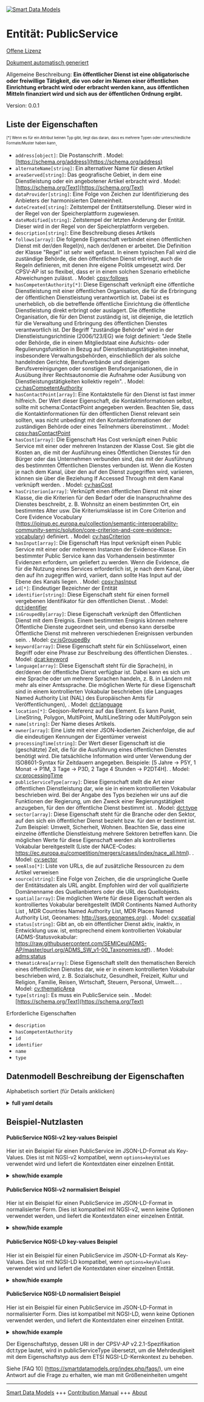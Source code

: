 <!-- 10-Header -->  
[![Smart Data Models](https://smartdatamodels.org/wp-content/uploads/2022/01/SmartDataModels_logo.png "Logo")](https://smartdatamodels.org)  
Entität: PublicService  
======================<!-- /10-Header -->  
<!-- 15-License -->  
[Offene Lizenz](https://github.com/smart-data-models//dataModel.CPSV-AP/blob/master/PublicService/LICENSE.md)  
[Dokument automatisch generiert](https://docs.google.com/presentation/d/e/2PACX-1vTs-Ng5dIAwkg91oTTUdt8ua7woBXhPnwavZ0FxgR8BsAI_Ek3C5q97Nd94HS8KhP-r_quD4H0fgyt3/pub?start=false&loop=false&delayms=3000#slide=id.gb715ace035_0_60)  
<!-- /15-License -->  
<!-- 20-Description -->  
Allgemeine Beschreibung: **Ein öffentlicher Dienst ist eine obligatorische oder freiwillige Tätigkeit, die von oder im Namen einer öffentlichen Einrichtung erbracht wird oder erbracht werden kann, aus öffentlichen Mitteln finanziert wird und sich aus der öffentlichen Ordnung ergibt.**  
Version: 0.0.1  
<!-- /20-Description -->  
<!-- 30-PropertiesList -->  

## Liste der Eigenschaften  

<sup><sub>[*] Wenn es für ein Attribut keinen Typ gibt, liegt das daran, dass es mehrere Typen oder unterschiedliche Formate/Muster haben kann</sub></sup>.  
- `address[object]`: Die Postanschrift  . Model: [https://schema.org/address](https://schema.org/address)- `alternateName[string]`: Ein alternativer Name für diesen Artikel  - `areaServed[string]`: Das geografische Gebiet, in dem eine Dienstleistung oder ein angebotener Artikel erbracht wird  . Model: [https://schema.org/Text](https://schema.org/Text)- `dataProvider[string]`: Eine Folge von Zeichen zur Identifizierung des Anbieters der harmonisierten Dateneinheit.  - `dateCreated[string]`: Zeitstempel der Entitätserstellung. Dieser wird in der Regel von der Speicherplattform zugewiesen.  - `dateModified[string]`: Zeitstempel der letzten Änderung der Entität. Dieser wird in der Regel von der Speicherplattform vergeben.  - `description[string]`: Eine Beschreibung dieses Artikels  - `follows[array]`: Die folgende Eigenschaft verbindet einen öffentlichen Dienst mit der/den Regel(n), nach der/denen er arbeitet. Die Definition der Klasse "Regel" ist sehr weit gefasst. In einem typischen Fall wird die zuständige Behörde, die den öffentlichen Dienst erbringt, auch die Regeln definieren, mit denen ihre eigene Politik umgesetzt wird. Der CPSV-AP ist so flexibel, dass er in einem solchen Szenario erhebliche Abweichungen zulässt.  . Model: [cpsv:follows](cpsv:follows)- `hasCompetentAuthority[*]`: Diese Eigenschaft verknüpft eine öffentliche Dienstleistung mit einer öffentlichen Organisation, die für die Erbringung der öffentlichen Dienstleistung verantwortlich ist. Dabei ist es unerheblich, ob die betreffende öffentliche Einrichtung die öffentliche Dienstleistung direkt erbringt oder auslagert. Die öffentliche Organisation, die für den Dienst zuständig ist, ist diejenige, die letztlich für die Verwaltung und Erbringung des öffentlichen Dienstes verantwortlich ist. Der Begriff "zuständige Behörde" wird in der Dienstleistungsrichtlinie (2006/123/EG) wie folgt definiert: "Jede Stelle oder Behörde, die in einem Mitgliedstaat eine Aufsichts- oder Regulierungsfunktion in Bezug auf Dienstleistungstätigkeiten innehat, insbesondere Verwaltungsbehörden, einschließlich der als solche handelnden Gerichte, Berufsverbände und diejenigen Berufsvereinigungen oder sonstigen Berufsorganisationen, die in Ausübung ihrer Rechtsautonomie die Aufnahme oder Ausübung von Dienstleistungstätigkeiten kollektiv regeln".  . Model: [cv:hasCompetentAuthority](cv:hasCompetentAuthority)- `hasContactPoint[array]`: Eine Kontaktstelle für den Dienst ist fast immer hilfreich. Der Wert dieser Eigenschaft, die Kontaktinformationen selbst, sollte mit schema:ContactPoint angegeben werden. Beachten Sie, dass die Kontaktinformationen für den öffentlichen Dienst relevant sein sollten, was nicht unbedingt mit den Kontaktinformationen der zuständigen Behörde oder eines Teilnehmers übereinstimmt.  . Model: [cpsv:hasContactPoint](cpsv:hasContactPoint)- `hasCost[array]`: Die Eigenschaft Has Cost verknüpft einen Public Service mit einer oder mehreren Instanzen der Klasse Cost. Sie gibt die Kosten an, die mit der Ausführung eines Öffentlichen Dienstes für den Bürger oder das Unternehmen verbunden sind, das mit der Ausführung des bestimmten Öffentlichen Dienstes verbunden ist. Wenn die Kosten je nach dem Kanal, über den auf den Dienst zugegriffen wird, variieren, können sie über die Beziehung If Accessed Through mit dem Kanal verknüpft werden.  . Model: [cv:hasCost](cv:hasCost)- `hasCriterion[array]`: Verknüpft einen öffentlichen Dienst mit einer Klasse, die die Kriterien für den Bedarf oder die Inanspruchnahme des Dienstes beschreibt, z. B. Wohnsitz an einem bestimmten Ort, ein bestimmtes Alter usw. Die Kriteriumsklasse ist im Core Criterion and Core Evidence Vocabulary (https://joinup.ec.europa.eu/collection/semantic-interoperability-community-semic/solution/core-criterion-and-core-evidence-vocabulary) definiert.  . Model: [cv:hasCriterion](cv:hasCriterion)- `hasInput[array]`: Die Eigenschaft Has Input verknüpft einen Public Service mit einer oder mehreren Instanzen der Evidence-Klasse. Ein bestimmter Public Service kann das Vorhandensein bestimmter Evidenzen erfordern, um geliefert zu werden. Wenn die Evidence, die für die Nutzung eines Services erforderlich ist, je nach dem Kanal, über den auf ihn zugegriffen wird, variiert, dann sollte Has Input auf der Ebene des Kanals liegen.  . Model: [cpsv:hasInput](cpsv:hasInput)- `id[*]`: Eindeutiger Bezeichner der Entität  - `identifier[string]`: Diese Eigenschaft steht für einen formell vergebenen Identifikator für den öffentlichen Dienst.  . Model: [dct:identifier](dct:identifier)- `isGroupedBy[array]`: Diese Eigenschaft verknüpft den Öffentlichen Dienst mit dem Ereignis. Einem bestimmten Ereignis können mehrere Öffentliche Dienste zugeordnet sein, und ebenso kann derselbe Öffentliche Dienst mit mehreren verschiedenen Ereignissen verbunden sein.  . Model: [cv:isGroupedBy](cv:isGroupedBy)- `keyword[array]`: Diese Eigenschaft steht für ein Schlüsselwort, einen Begriff oder eine Phrase zur Beschreibung des öffentlichen Dienstes.  . Model: [dcat:keyword](dcat:keyword)- `language[array]`: Diese Eigenschaft steht für die Sprache(n), in der/denen der öffentliche Dienst verfügbar ist. Dabei kann es sich um eine Sprache oder um mehrere Sprachen handeln, z. B. in Ländern mit mehr als einer Amtssprache. Die möglichen Werte für diese Eigenschaft sind in einem kontrollierten Vokabular beschrieben (die Languages Named Authority List (NAL) des Europäischen Amts für Veröffentlichungen),  . Model: [dct:language](dct:language)- `location[*]`: Geojson-Referenz auf das Element. Es kann Punkt, LineString, Polygon, MultiPoint, MultiLineString oder MultiPolygon sein  - `name[string]`: Der Name dieses Artikels.  - `owner[array]`: Eine Liste mit einer JSON-kodierten Zeichenfolge, die auf die eindeutigen Kennungen der Eigentümer verweist  - `processingTime[string]`: Der Wert dieser Eigenschaft ist die (geschätzte) Zeit, die für die Ausführung eines öffentlichen Dienstes benötigt wird. Die tatsächliche Information wird unter Verwendung der ISO8601-Syntax für Zeitdauern angegeben. Beispiele: [5 Jahre -> P5Y, 1 Monat -> P1M, 3 Tage -> P3D, 2 Tage 4 Stunden -> P2DT4H].  . Model: [cv:processingTime](cv:processingTime)- `publicServiceType[array]`: Diese Eigenschaft stellt die Art einer öffentlichen Dienstleistung dar, wie sie in einem kontrollierten Vokabular beschrieben wird. Bei der Angabe des Typs beziehen wir uns auf die Funktionen der Regierung, um den Zweck einer Regierungstätigkeit anzugeben, für den der öffentliche Dienst bestimmt ist.  . Model: [dct:type](dct:type)- `sector[array]`: Diese Eigenschaft steht für die Branche oder den Sektor, auf den sich ein öffentlicher Dienst bezieht bzw. für den er bestimmt ist. Zum Beispiel: Umwelt, Sicherheit, Wohnen. Beachten Sie, dass eine einzelne öffentliche Dienstleistung mehrere Sektoren betreffen kann. Die möglichen Werte für diese Eigenschaft werden als kontrolliertes Vokabular bereitgestellt (Liste der NACE-Codes: https://ec.europa.eu/competition/mergers/cases/index/nace_all.html).  . Model: [cv:sector](cv:sector)- `seeAlso[*]`: Liste von URLs, die auf zusätzliche Ressourcen zu dem Artikel verweisen  - `source[string]`: Eine Folge von Zeichen, die die ursprüngliche Quelle der Entitätsdaten als URL angibt. Empfohlen wird der voll qualifizierte Domänenname des Quellanbieters oder die URL des Quellobjekts.  - `spatial[array]`: Die möglichen Werte für diese Eigenschaft werden als kontrolliertes Vokabular bereitgestellt (MDR Continents Named Authority List , MDR Countries Named Authority List, MDR Places Named Authority List, Geonames: http://sws.geonames.org).  . Model: [cv:spatial](cv:spatial)- `status[string]`: Gibt an, ob ein öffentlicher Dienst aktiv, inaktiv, in Entwicklung usw. ist, entsprechend einem kontrollierten Vokabular (ADMS-Statusvokabular: https://raw.githubusercontent.com/SEMICeu/ADMS-AP/master/purl.org/ADMS_SW_v1-00_Taxonomies.rdf).  . Model: [adms:status](adms:status)- `thematicArea[array]`: Diese Eigenschaft stellt den thematischen Bereich eines öffentlichen Dienstes dar, wie er in einem kontrollierten Vokabular beschrieben wird, z. B. Sozialschutz, Gesundheit, Freizeit, Kultur und Religion, Familie, Reisen, Wirtschaft, Steuern, Personal, Umwelt...  . Model: [cv:thematicArea](cv:thematicArea)- `type[string]`: Es muss ein PublicService sein.  . Model: [https://schema.org/Text](https://schema.org/Text)<!-- /30-PropertiesList -->  
<!-- 35-RequiredProperties -->  
Erforderliche Eigenschaften  
- `description`  - `hasCompetentAuthority`  - `id`  - `identifier`  - `name`  - `type`  <!-- /35-RequiredProperties -->  
<!-- 40-RequiredProperties -->  
<!-- /40-RequiredProperties -->  
<!-- 50-DataModelHeader -->  
## Datenmodell Beschreibung der Eigenschaften  
Alphabetisch sortiert (für Details anklicken)  
<!-- /50-DataModelHeader -->  
<!-- 60-ModelYaml -->  
<details><summary><strong>full yaml details</strong></summary>    
```yaml  
PublicService:    
  description: 'A Public Service is a mandatory or discretionary set of activities performed, or able to be performed, by or on behalf of a public organisation, publicly funded and arise from public policy.'    
  properties:    
    address:    
      description: 'The mailing address'    
      properties:    
        addressCountry:    
          description: 'Property. The country. For example, Spain. Model:''https://schema.org/addressCountry'''    
          type: string    
        addressLocality:    
          description: 'Property. The locality in which the street address is, and which is in the region. Model:''https://schema.org/addressLocality'''    
          type: string    
        addressRegion:    
          description: 'Property. The region in which the locality is, and which is in the country. Model:''https://schema.org/addressRegion'''    
          type: string    
        postOfficeBoxNumber:    
          description: 'Property. The post office box number for PO box addresses. For example, 03578. Model:''https://schema.org/postOfficeBoxNumber'''    
          type: string    
        postalCode:    
          description: 'Property. The postal code. For example, 24004. Model:''https://schema.org/https://schema.org/postalCode'''    
          type: string    
        streetAddress:    
          description: 'Property. The street address. Model:''https://schema.org/streetAddress'''    
          type: string    
      type: object    
      x-ngsi:    
        model: https://schema.org/address    
        type: Property    
    alternateName:    
      description: 'An alternative name for this item'    
      type: string    
      x-ngsi:    
        type: Property    
    areaServed:    
      description: 'The geographic area where a service or offered item is provided'    
      type: string    
      x-ngsi:    
        model: https://schema.org/Text    
        type: Property    
    dataProvider:    
      description: 'A sequence of characters identifying the provider of the harmonised data entity.'    
      type: string    
      x-ngsi:    
        type: Property    
    dateCreated:    
      description: 'Entity creation timestamp. This will usually be allocated by the storage platform.'    
      format: date-time    
      type: string    
      x-ngsi:    
        type: Property    
    dateModified:    
      description: 'Timestamp of the last modification of the entity. This will usually be allocated by the storage platform.'    
      format: date-time    
      type: string    
      x-ngsi:    
        type: Property    
    description:    
      description: 'A description of this item'    
      type: string    
      x-ngsi:    
        type: Property    
    follows:    
      description: 'The follows property links a Public Service to the Rule(s) under which it operates. The definition of the Rule class is very broad. In a typical case, the competent authority that provides the public service will also define the rules that will implement its own policies. The CPSV-AP is flexible to allow for significant variation in such a scenario.'    
      items:    
        anyOf:    
          - description: 'Property. Array of identifiers format of any NGSI entity.'    
            maxLength: 256    
            minLength: 1    
            pattern: ^[\w\-\.\{\}\$\+\*\[\]`|~^@!,:\\]+$    
            type: string    
          - description: 'Property. Array of identifiers format of any NGSI entity.'    
            format: uri    
            type: string    
      type: array    
      x-ngsi:    
        model: cpsv:follows    
        type: Relationship    
    hasCompetentAuthority:    
      anyOf:    
        - description: 'Property. Array of identifiers format of any NGSI entity.'    
          maxLength: 256    
          minLength: 1    
          pattern: ^[\w\-\.\{\}\$\+\*\[\]`|~^@!,:\\]+$    
          type: string    
        - description: 'Property. Array of identifiers format of any NGSI entity.'    
          format: uri    
          type: string    
      description: 'This property links a Public Service to a Public Organization, which is the responsible Agent for the delivery of the Public Service. Whether the particular Public Organization provides the public service directly or outsources it is not relevant. The Public Organization that is the Competent Authority of the service is the one that is ultimately responsible for managing and providing the public service. The term Competent Authority is defined in the Services Directive (2006/123/EC) in the following way: `Any body or authority which has a supervisory or regulatory role in a Member State in relation to service activities, including, in particular, administrative authorities, including courts acting as such, professional bodies, and those professional associations or other professional organisations which, in the exercise of their legal autonomy, regulate in a collective manner access to service activities or the exercise thereof''.'    
      x-ngsi:    
        model: cv:hasCompetentAuthority    
        type: Relationship    
    hasContactPoint:    
      description: 'A contact point for the service is almost always helpful. The value of this property, the contact information itself, should be provided using schema:ContactPoint. Note that the contact information should be relevant to the Public Service which may not be the same as contact information for the Competent Authority or any Participant.'    
      items:    
        anyOf:    
          - description: 'Property. Array of identifiers format of any NGSI entity.'    
            maxLength: 256    
            minLength: 1    
            pattern: ^[\w\-\.\{\}\$\+\*\[\]`|~^@!,:\\]+$    
            type: string    
          - description: 'Property. Array of identifiers format of any NGSI entity.'    
            format: uri    
            type: string    
      type: array    
      x-ngsi:    
        model: cpsv:hasContactPoint    
        type: Relationship    
    hasCost:    
      description: 'The Has Cost property links a Public Service to one or more instances of the Cost class. It indicates the costs related to the execution of a Public Service for the citizen or business related to the execution of the particular Public Service. Where the cost varies depending on the channel through which the service is accessed, it can be linked to the channel using the If Accessed Through relationship.'    
      items:    
        anyOf:    
          - description: 'Property. Array of identifiers format of any NGSI entity.'    
            maxLength: 256    
            minLength: 1    
            pattern: ^[\w\-\.\{\}\$\+\*\[\]`|~^@!,:\\]+$    
            type: string    
          - description: 'Property. Array of identifiers format of any NGSI entity.'    
            format: uri    
            type: string    
      type: array    
      x-ngsi:    
        model: cv:hasCost    
        type: Relationship    
    hasCriterion:    
      description: 'Links a Public Service to a class that describes the criteria for needing or using the service, such as residency in a given location, being over a certain age etc. The Criterion class is defined in the Core Criterion and Core Evidence Vocabulary (https://joinup.ec.europa.eu/collection/semantic-interoperability-community-semic/solution/core-criterion-and-core-evidence-vocabulary).'    
      items:    
        anyOf:    
          - description: 'Property. Array of identifiers format of any NGSI entity.'    
            maxLength: 256    
            minLength: 1    
            pattern: ^[\w\-\.\{\}\$\+\*\[\]`|~^@!,:\\]+$    
            type: string    
          - description: 'Property. Array of identifiers format of any NGSI entity.'    
            format: uri    
            type: string    
      type: array    
      x-ngsi:    
        model: cv:hasCriterion    
        type: Relationship    
    hasInput:    
      description: 'The Has Input property links a Public Service to one or more instances of the Evidence class. A specific Public Service may require the presence of certain pieces of Evidence in order to be delivered. If the evidence required to make use of a service varies according to the channel through which it is accessed, then Has Input should be at the level of the Channel.'    
      items:    
        anyOf:    
          - description: 'Property. Array of identifiers format of any NGSI entity.'    
            maxLength: 256    
            minLength: 1    
            pattern: ^[\w\-\.\{\}\$\+\*\[\]`|~^@!,:\\]+$    
            type: string    
          - description: 'Property. Array of identifiers format of any NGSI entity.'    
            format: uri    
            type: string    
      type: array    
      x-ngsi:    
        model: cpsv:hasInput    
        type: Relationship    
    id:    
      anyOf: &publicservice_-_properties_-_owner_-_items_-_anyof    
        - description: 'Property. Identifier format of any NGSI entity'    
          maxLength: 256    
          minLength: 1    
          pattern: ^[\w\-\.\{\}\$\+\*\[\]`|~^@!,:\\]+$    
          type: string    
        - description: 'Property. Identifier format of any NGSI entity'    
          format: uri    
          type: string    
      description: 'Unique identifier of the entity'    
      x-ngsi:    
        type: Property    
    identifier:    
      description: 'This property represents a formally-issued Identifier for the Public Service.'    
      type: string    
      x-ngsi:    
        model: dct:identifier    
        type: Property    
    isGroupedBy:    
      description: 'This property links the Public Service to the Event. Several Public Services may be associated with a particular Event and, likewise, the same Public Service may be associated with several different Events.'    
      items:    
        anyOf:    
          - description: 'Property. Array of identifiers format of any NGSI entity.'    
            maxLength: 256    
            minLength: 1    
            pattern: ^[\w\-\.\{\}\$\+\*\[\]`|~^@!,:\\]+$    
            type: string    
          - description: 'Property. Array of identifiers format of any NGSI entity.'    
            format: uri    
            type: string    
      type: array    
      x-ngsi:    
        model: cv:isGroupedBy    
        type: Relationship    
    keyword:    
      description: 'This property represents a keyword, term or phrase to describe the Public Service.'    
      items:    
        type: string    
      type: array    
      x-ngsi:    
        model: dcat:keyword    
        type: Property    
    language:    
      description: 'This property represents the language(s) in which the Public Service is available. This could be one language or multiple languages, for instance in countries with more than one official language. The possible values for this property are described in a controlled vocabulary (European Publications Office''s Languages Named Authority List (NAL)),'    
      items:    
        type: string    
      type: array    
      x-ngsi:    
        model: dct:language    
        type: Property    
    location:    
      description: 'Geojson reference to the item. It can be Point, LineString, Polygon, MultiPoint, MultiLineString or MultiPolygon'    
      oneOf:    
        - description: 'Geoproperty. Geojson reference to the item. Point'    
          properties:    
            bbox:    
              items:    
                type: number    
              minItems: 4    
              type: array    
            coordinates:    
              items:    
                type: number    
              minItems: 2    
              type: array    
            type:    
              enum:    
                - Point    
              type: string    
          required:    
            - type    
            - coordinates    
          title: 'GeoJSON Point'    
          type: object    
        - description: 'Geoproperty. Geojson reference to the item. LineString'    
          properties:    
            bbox:    
              items:    
                type: number    
              minItems: 4    
              type: array    
            coordinates:    
              items:    
                items:    
                  type: number    
                minItems: 2    
                type: array    
              minItems: 2    
              type: array    
            type:    
              enum:    
                - LineString    
              type: string    
          required:    
            - type    
            - coordinates    
          title: 'GeoJSON LineString'    
          type: object    
        - description: 'Geoproperty. Geojson reference to the item. Polygon'    
          properties:    
            bbox:    
              items:    
                type: number    
              minItems: 4    
              type: array    
            coordinates:    
              items:    
                items:    
                  items:    
                    type: number    
                  minItems: 2    
                  type: array    
                minItems: 4    
                type: array    
              type: array    
            type:    
              enum:    
                - Polygon    
              type: string    
          required:    
            - type    
            - coordinates    
          title: 'GeoJSON Polygon'    
          type: object    
        - description: 'Geoproperty. Geojson reference to the item. MultiPoint'    
          properties:    
            bbox:    
              items:    
                type: number    
              minItems: 4    
              type: array    
            coordinates:    
              items:    
                items:    
                  type: number    
                minItems: 2    
                type: array    
              type: array    
            type:    
              enum:    
                - MultiPoint    
              type: string    
          required:    
            - type    
            - coordinates    
          title: 'GeoJSON MultiPoint'    
          type: object    
        - description: 'Geoproperty. Geojson reference to the item. MultiLineString'    
          properties:    
            bbox:    
              items:    
                type: number    
              minItems: 4    
              type: array    
            coordinates:    
              items:    
                items:    
                  items:    
                    type: number    
                  minItems: 2    
                  type: array    
                minItems: 2    
                type: array    
              type: array    
            type:    
              enum:    
                - MultiLineString    
              type: string    
          required:    
            - type    
            - coordinates    
          title: 'GeoJSON MultiLineString'    
          type: object    
        - description: 'Geoproperty. Geojson reference to the item. MultiLineString'    
          properties:    
            bbox:    
              items:    
                type: number    
              minItems: 4    
              type: array    
            coordinates:    
              items:    
                items:    
                  items:    
                    items:    
                      type: number    
                    minItems: 2    
                    type: array    
                  minItems: 4    
                  type: array    
                type: array    
              type: array    
            type:    
              enum:    
                - MultiPolygon    
              type: string    
          required:    
            - type    
            - coordinates    
          title: 'GeoJSON MultiPolygon'    
          type: object    
      x-ngsi:    
        type: Geoproperty    
    name:    
      description: 'The name of this item.'    
      type: string    
      x-ngsi:    
        type: Property    
    owner:    
      description: 'A List containing a JSON encoded sequence of characters referencing the unique Ids of the owner(s)'    
      items:    
        anyOf: *publicservice_-_properties_-_owner_-_items_-_anyof    
        description: 'Property. Unique identifier of the entity'    
      type: array    
      x-ngsi:    
        type: Property    
    processingTime:    
      description: 'The value of this property is the (estimated) time needed for executing a Public Service. The actual information is provided using the ISO8601 syntax for durations. Examples: [5 years -> P5Y, 1 month -> P1M, 3 days -> P3D, 2 days 4 hours -> P2DT4H].'    
      format: date-time    
      type: string    
      x-ngsi:    
        model: cv:processingTime    
        type: Property    
    publicServiceType:    
      description: 'This property represents the Type of a Public Service as described in a controlled vocabulary. For the indicating the Type, we are referring to the functions of government to indicate the purpose of a government activity, which the public service is intended for.'    
      items:    
        enum:    
          - 'Administrative formality'    
          - 'Public Service'    
          - 'Business Lifecycle'    
          - 'Business Event'    
          - 'Key Business Event'    
          - 'Public Service Portfolio'    
          - 'Catalogue of Public Services'    
          - 'Competent Authority'    
        type: string    
      type: array    
      x-ngsi:    
        model: dct:type    
        type: Property    
    sector:    
      description: 'This property represents the industry or sector a Public Service relates to, or is intended for. For example: environment, safety, housing. Note that a single Public Service may relate to multiple sectors. The possible values for this property are provided as a controlled vocabulary (List of NACE codes:https://ec.europa.eu/competition/mergers/cases/index/nace_all.html).'    
      items:    
        type: string    
      type: array    
      x-ngsi:    
        model: cv:sector    
        type: Property    
    seeAlso:    
      description: 'list of uri pointing to additional resources about the item'    
      oneOf:    
        - items:    
            format: uri    
            type: string    
          minItems: 1    
          type: array    
        - format: uri    
          type: string    
      x-ngsi:    
        type: Property    
    source:    
      description: 'A sequence of characters giving the original source of the entity data as a URL. Recommended to be the fully qualified domain name of the source provider, or the URL to the source object.'    
      type: string    
      x-ngsi:    
        type: Property    
    spatial:    
      description: 'The possible values for this property are provided as a controlled vocabulary (MDR Continents Named Authority List , MDR Countries Named Authority List, MDR Places Named Authority List, Geonames: http://sws.geonames.org).'    
      items:    
        type: string    
      type: array    
      x-ngsi:    
        model: cv:spatial    
        type: Property    
    status:    
      description: 'Indicates whether a Public Service is active, inactive, under development etc. according to a controlled vocabulary (ADMS Status vocabulary: https://raw.githubusercontent.com/SEMICeu/ADMS-AP/master/purl.org/ADMS_SW_v1-00_Taxonomies.rdf).'    
      enum:    
        - Completed    
        - Deprecated    
        - UnderDevelopment    
        - Withdrawn    
      type: string    
      x-ngsi:    
        model: adms:status    
        type: Property    
    thematicArea:    
      description: 'This property represents the Thematic Area of a Public Service as described in a controlled vocabulary, for instance social protection, health, recreation, culture and religion, family, traveling economic affairs, tax, staff, environment...'    
      items:    
        type: string    
      type: array    
      x-ngsi:    
        model: cv:thematicArea    
        type: Property    
    type:    
      description: 'It has to be PublicService.'    
      enum:    
        - PublicService    
      type: string    
      x-ngsi:    
        model: https://schema.org/Text    
        type: Property    
  required:    
    - id    
    - type    
    - identifier    
    - name    
    - description    
    - hasCompetentAuthority    
  type: object    
  x-derived-from: ""    
  x-disclaimer: 'Redistribution and use in source and binary forms, with or without modification, are permitted  provided that the license conditions are met. Copyleft (c) 2021 Contributors to Smart Data Models Program'    
  x-license-url: https://github.com/smart-data-models/dataModel.CPSV-AP/blob/master/PublicService/LICENSE.md    
  x-model-schema: https://smart-data-models.github.io/dataModel.CPSV-AP/PublicService/schema.json    
  x-model-tags: CEFAT4CITIES    
  x-version: 0.0.1    
```  
</details>    
<!-- /60-ModelYaml -->  
<!-- 70-MiddleNotes -->  
<!-- /70-MiddleNotes -->  
<!-- 80-Examples -->  
## Beispiel-Nutzlasten  
#### PublicService NGSI-v2 key-values Beispiel  
Hier ist ein Beispiel für einen PublicService im JSON-LD-Format als Key-Values. Dies ist mit NGSI-v2 kompatibel, wenn `options=keyValues` verwendet wird und liefert die Kontextdaten einer einzelnen Entität.  
<details><summary><strong>show/hide example</strong></summary>    
```json  
{  
  "id": "urn:ngsi-ld:CPSV-AP:PublicService:4157c56b-754b-4f92-b4b1-0256b9a472d2",  
  "type": "PublicService",  
  "identifier": "https://www.yrityssuomi.fi/en/palvelu/-/palvelu/electronicapplicationforatrademark?region=helsinki",  
  "name": "Electronic application for a trademark",  
  "description": "A trademark is a symbol that distinguishes goods and services from the similar goods and services of others. A trademark is a symbol that distinguishes goods and services from the similar goods and services of others. A trademark is a symbol which distinguishes the goods and services of a company from the similar goods and services of other companies. A trademark acts as a means of distinction in the market. A trademark is also an exclusive right. It gives the holder the exclusive right to use the mark in the marketing, packaging or business documents of the goods or services or in any other way, including orally. There are different types of trademarks. A trademark can, for example be, a word, figure, slogan or even a sound. Property Value When you register your trademark, you will obtain protection for it for ten years. The protection provided by registration begins on the date of application and can be renewed every ten years.",  
  "keyword": [  
  ],  
  "sector": [  
    "A1.1.5",  
    "A1.1.6",  
    "A1.1.9"  
  ],  
  "thematicArea": [  
    "social",  
    "protection",  
    "health",  
    "recreation",  
    "culture and religion",  
    "family",  
    "traveling",  
    "economic",  
    "affairs",  
    "tax",  
    "staff",  
    "environment"  
  ],  
  "publicServiceType": [  
    "Public Service"  
  ],  
  "language": [  
    "http://publications.europa.eu/resource/authority/language/ENG"  
  ],  
  "status": "UnderDevelopment",  
  "spatial": [  
    "http://publications.europa.eu/resource/authority/atu/FIN"  
  ],  
  "processingTime": "P2Y9M5DT6H5M20S",  
  "isGroupedBy": [  
    "http://europa.eu/youreurope/businessOntology#start-grow"  
  ],  
  "hasCriterion": [  
    "urn:ngsi-ld:CPSV-AP:CriterionRequirement:4157c56b-754b-4f92-b4b1-0256b9a472d2",  
    "urn:ngsi-ld:CPSV-AP:CriterionRequirement:4157c56b-754b-5d34-b4b1-0256b9a472d2"  
  ],  
  "hasCompetentAuthority": "urn:ngsi-ld:CPSV-AP:PublicOrganization:8566c45a-8b9e-46d5-8371-81c8ad002362",  
  "hasInput": [  
    "urn:ngsi-ld:CPSV-AP:Evidence:8566c45a-8b9e-46d5-8371-81c8ad0cced5",  
    "urn:ngsi-ld:CPSV-AP:Evidence:8566c45a-5a3e-2d9a-8371-81c8ad0cced5"  
  ],  
  "follows": [  
    "urn:ngsi-ld:CPSV-AP:Rule:8566c45a-8b9e-46d5-8371-81c8ad0cced5",  
    "urn:ngsi-ld:CPSV-AP:Rule:8566c45a-5a3e-2d9a-8371-81c8ad0cced5"  
  ],  
  "hasContactPoint": [  
    "urn:ngsi-ld:CPSV-AP:ContactPoint:8566c45a-8b9e-46d5-8371-81c8ad0cced5",  
    "urn:ngsi-ld:CPSV-AP:ContactPoint:8566c45a-5a3e-2d9a-8371-81c8ad0cced5"  
  ],  
  "hasCost": [  
    "urn:ngsi-ld:CPSV-AP:Cost:8566c45a-8b9e-46d5-8371-81c8ad0cced5",  
    "urn:ngsi-ld:CPSV-AP:Cost:8566c45a-5a3e-2d9a-8371-81c8ad0cced5"  
  ]  
}  
```  
</details>  
#### PublicService NGSI-v2 normalisiert Beispiel  
Hier ist ein Beispiel für einen PublicService im JSON-LD-Format in normalisierter Form. Dies ist kompatibel mit NGSI-v2, wenn keine Optionen verwendet werden, und liefert die Kontextdaten einer einzelnen Entität.  
<details><summary><strong>show/hide example</strong></summary>    
```json  
{  
  "id": "urn:ngsi-ld:CPSV-AP:PublicService:4157c56b-754b-4f92-b4b1-0256b9a472d2",  
  "type": "PublicService",  
  "identifier": {  
    "type": "Text",  
    "value": "https://www.yrityssuomi.fi/en/palvelu/-/palvelu/electronicapplicationforatrademark?region=helsinki"  
  },  
  "name": {  
    "type": "Text",  
    "value": "Electronic application for a trademark"  
  },  
  "description": {  
    "type": "Text",  
    "value": "A trademark is a symbol that distinguishes goods and services from the similar goods and services of others. A trademark is a symbol that distinguishes goods and services from the similar goods and services of others. A trademark is a symbol which distinguishes the goods and services of a company from the similar goods and services of other companies. A trademark acts as a means of distinction in the market. A trademark is also an exclusive right. It gives the holder the exclusive right to use the mark in the marketing, packaging or business documents of the goods or services or in any other way, including orally. There are different types of trademarks. A trademark can, for example be, a word, figure, slogan or even a sound. Property Value When you register your trademark, you will obtain protection for it for ten years. The protection provided by registration begins on the date of application and can be renewed every ten years."  
  },  
  "keyword": {  
    "type": "array",  
    "value": []  
  },  
  "sector": {  
    "type": "array",  
    "value": [  
      "A1.1.5",  
      "A1.1.6",  
      "A1.1.9"  
    ]  
  },  
  "thematicArea": {  
    "type": "array",  
    "value": [  
      "social",  
      "protection",  
      "health",  
      "recreation",  
      "culture and religion",  
      "family",  
      "traveling",  
      "economic",  
      "affairs",  
      "tax",  
      "staff",  
      "environment"  
    ]  
  },  
  "publicServiceType": {  
    "type": "array",  
    "value": [  
      "Public Service"  
    ]  
  },  
  "language": {  
    "type": "array",  
    "value": [  
      "http://publications.europa.eu/resource/authority/language/ENG"  
    ]  
  },  
  "status": {  
    "type": "Text",  
    "value": "UnderDevelopment"  
  },  
  "spatial": {  
    "type": "array",  
    "value": [  
      "http://publications.europa.eu/resource/authority/atu/FIN"  
    ]  
  },  
  "processingTime": {  
    "type": "Date-Time",  
    "value": "P2Y9M5DT6H5M20S"  
  },  
  "isGroupedBy": {  
    "type": "array",  
    "value": [  
      "http://europa.eu/youreurope/businessOntology#start-grow"  
    ]  
  },  
  "hasCriterion": {  
    "type": "array",  
    "value": [  
      "urn:ngsi-ld:CPSV-AP:CriterionRequirement:4157c56b-754b-4f92-b4b1-0256b9a472d2",  
      "urn:ngsi-ld:CPSV-AP:CriterionRequirement:4157c56b-754b-5d34-b4b1-0256b9a472d2"  
    ]  
  },  
  "hasCompetentAuthority": {  
    "type": "URI",  
    "value": "urn:ngsi-ld:CPSV-AP:PublicOrganization:8566c45a-8b9e-46d5-8371-81c8ad002362"  
  },  
  "hasInput": {  
    "type": "array",  
    "value": [  
      "urn:ngsi-ld:CPSV-AP:Evidence:8566c45a-8b9e-46d5-8371-81c8ad0cced5",  
      "urn:ngsi-ld:CPSV-AP:Evidence:8566c45a-5a3e-2d9a-8371-81c8ad0cced5"  
    ]  
  },  
  "follows": {  
    "type": "array",  
    "value": [  
      "urn:ngsi-ld:CPSV-AP:Rule:8566c45a-8b9e-46d5-8371-81c8ad0cced5",  
      "urn:ngsi-ld:CPSV-AP:Rule:8566c45a-5a3e-2d9a-8371-81c8ad0cced5"  
    ]  
  },  
  "hasContactPoint": {  
    "type": "array",  
    "value": [  
      "urn:ngsi-ld:CPSV-AP:ContactPoint:8566c45a-8b9e-46d5-8371-81c8ad0cced5",  
      "urn:ngsi-ld:CPSV-AP:ContactPoint:8566c45a-5a3e-2d9a-8371-81c8ad0cced5"  
    ]  
  },  
  "hasCost": {  
    "type": "array",  
    "value": [  
      "urn:ngsi-ld:CPSV-AP:Cost:8566c45a-8b9e-46d5-8371-81c8ad0cced5",  
      "urn:ngsi-ld:CPSV-AP:Cost:8566c45a-5a3e-2d9a-8371-81c8ad0cced5"  
    ]  
  }  
}  
```  
</details>  
#### PublicService NGSI-LD key-values Beispiel  
Hier ist ein Beispiel für einen PublicService im JSON-LD-Format als Key-Values. Dies ist mit NGSI-LD kompatibel, wenn `options=keyValues` verwendet wird und liefert die Kontextdaten einer einzelnen Entität.  
<details><summary><strong>show/hide example</strong></summary>    
```json  
{  
    "id": "urn:ngsi-ld:CPSV-AP:PublicService:4157c56b-754b-4f92-b4b1-0256b9a472d2",  
    "type": "PublicService",  
    "identifier": "https://www.yrityssuomi.fi/en/palvelu/-/palvelu/electronicapplicationforatrademark?region=helsinki",  
    "name": "Electronic application for a trademark",  
    "description": "A trademark is a symbol that distinguishes goods and services from the similar goods and services of others. A trademark is a symbol that distinguishes goods and services from the similar goods and services of others. A trademark is a symbol which distinguishes the goods and services of a company from the similar goods and services of other companies. A trademark acts as a means of distinction in the market. A trademark is also an exclusive right. It gives the holder the exclusive right to use the mark in the marketing, packaging or business documents of the goods or services or in any other way, including orally. There are different types of trademarks. A trademark can, for example be, a word, figure, slogan or even a sound. Property Value When you register your trademark, you will obtain protection for it for ten years. The protection provided by registration begins on the date of application and can be renewed every ten years.",  
    "keyword": [],  
    "sector": [  
        "A1.1.5",  
        "A1.1.6",  
        "A1.1.9"  
    ],  
    "thematicArea": [  
        "social",  
        "protection",  
        "health",  
        "recreation",  
        "culture and religion",  
        "family",  
        "traveling",  
        "economic",  
        "affairs",  
        "tax",  
        "staff",  
        "environment"  
    ],  
    "publicServiceType": [  
        "Public Service"  
    ],  
    "language": [  
        "http://publications.europa.eu/resource/authority/language/ENG"  
    ],  
    "status": "UnderDevelopment",  
    "spatial": [  
        "http://publications.europa.eu/resource/authority/atu/FIN"  
    ],  
    "processingTime": "P2Y9M5DT6H5M20S",  
    "isGroupedBy": [  
        "http://europa.eu/youreurope/businessOntology#start-grow"  
    ],  
    "hasCriterion": [  
        "urn:ngsi-ld:CPSV-AP:CriterionRequirement:4157c56b-754b-4f92-b4b1-0256b9a472d2",  
        "urn:ngsi-ld:CPSV-AP:CriterionRequirement:4157c56b-754b-5d34-b4b1-0256b9a472d2"  
    ],  
    "hasCompetentAuthority": "urn:ngsi-ld:CPSV-AP:PublicOrganization:8566c45a-8b9e-46d5-8371-81c8ad002362",  
    "hasInput": [  
        "urn:ngsi-ld:CPSV-AP:Evidence:8566c45a-8b9e-46d5-8371-81c8ad0cced5",  
        "urn:ngsi-ld:CPSV-AP:Evidence:8566c45a-5a3e-2d9a-8371-81c8ad0cced5"  
    ],  
    "follows": [  
        "urn:ngsi-ld:CPSV-AP:Rule:8566c45a-8b9e-46d5-8371-81c8ad0cced5",  
        "urn:ngsi-ld:CPSV-AP:Rule:8566c45a-5a3e-2d9a-8371-81c8ad0cced5"  
    ],  
    "hasContactPoint": [  
        "urn:ngsi-ld:CPSV-AP:ContactPoint:8566c45a-8b9e-46d5-8371-81c8ad0cced5",  
        "urn:ngsi-ld:CPSV-AP:ContactPoint:8566c45a-5a3e-2d9a-8371-81c8ad0cced5"  
    ],  
    "hasCost": [  
        "urn:ngsi-ld:CPSV-AP:Cost:8566c45a-8b9e-46d5-8371-81c8ad0cced5",  
        "urn:ngsi-ld:CPSV-AP:Cost:8566c45a-5a3e-2d9a-8371-81c8ad0cced5"  
    ],  
    "@context": [  
        "https://smart-data-models.github.io/dataModel.CPSV-AP/context.jsonld",  
        "https://raw.githubusercontent.com/smart-data-models/dataModel.CPSV-AP/master/context.jsonld"  
    ]  
}  
```  
</details>  
#### PublicService NGSI-LD normalisiert Beispiel  
Hier ist ein Beispiel für einen PublicService im JSON-LD-Format in normalisierter Form. Dies ist kompatibel mit NGSI-LD, wenn keine Optionen verwendet werden, und liefert die Kontextdaten einer einzelnen Entität.  
<details><summary><strong>show/hide example</strong></summary>    
```json  
{  
    "id": "urn:ngsi-ld:CPSV-AP:PublicService:4157c56b-754b-4f92-b4b1-0256b9a472d2",  
    "type": "PublicService",  
    "identifier": {  
        "type": "Property",  
        "value": "https://www.yrityssuomi.fi/en/palvelu/-/palvelu/electronicapplicationforatrademark?region=helsinki"  
    },  
    "name": {  
        "type": "Property",  
        "value": "Electronic application for a trademark"  
    },  
    "description": {  
        "type": "Property",  
        "value": "A trademark is a symbol that distinguishes goods and services from the similar goods and services of others. A trademark is a symbol that distinguishes goods and services from the similar goods and services of others. A trademark is a symbol which distinguishes the goods and services of a company from the similar goods and services of other companies. A trademark acts as a means of distinction in the market. A trademark is also an exclusive right. It gives the holder the exclusive right to use the mark in the marketing, packaging or business documents of the goods or services or in any other way, including orally. There are different types of trademarks. A trademark can, for example be, a word, figure, slogan or even a sound. Property Value When you register your trademark, you will obtain protection for it for ten years. The protection provided by registration begins on the date of application and can be renewed every ten years."  
    },  
    "keyword": {  
        "type": "Property",  
        "value": []  
    },  
    "sector": {  
        "type": "Property",  
        "value": [  
            "A1.1.5",  
            "A1.1.6",  
            "A1.1.9"  
        ]  
    },  
    "thematicArea": {  
        "type": "Property",  
        "value": [  
            "social",  
            "protection",  
            "health",  
            "recreation",  
            "culture and religion",  
            "family",  
            "traveling",  
            "economic",  
            "affairs",  
            "tax",  
            "staff",  
            "environment"  
        ]  
    },  
    "publicServiceType": {  
        "type": "Property",  
        "value": [  
            "Public Service"  
        ]  
    },  
    "language": {  
        "type": "Property",  
        "value": [  
            "http://publications.europa.eu/resource/authority/language/ENG"  
        ]  
    },  
    "status": {  
        "type": "Property",  
        "value": "UnderDevelopment"  
    },  
    "spatial": {  
        "type": "Property",  
        "value": [  
            "http://publications.europa.eu/resource/authority/atu/FIN"  
        ]  
    },  
    "processingTime": {  
        "type": "Property",  
        "value": {  
            "@type": "Date-time",  
            "@value": "P2Y9M5DT6H5M20S"  
        }  
    },  
    "isGroupedBy": {  
        "type": "Relationship",  
        "value": [  
            "http://europa.eu/youreurope/businessOntology#start-grow"  
        ]  
    },  
    "hasCriterion": {  
        "type": "Relationship",  
        "value": [  
            "urn:ngsi-ld:CPSV-AP:CriterionRequirement:4157c56b-754b-4f92-b4b1-0256b9a472d2",  
            "urn:ngsi-ld:CPSV-AP:CriterionRequirement:4157c56b-754b-5d34-b4b1-0256b9a472d2"  
        ]  
    },  
    "hasCompetentAuthority": {  
        "type": "Relationship",  
        "value": "urn:ngsi-ld:CPSV-AP:PublicOrganization:8566c45a-8b9e-46d5-8371-81c8ad002362"  
    },  
    "hasInput": {  
        "type": "Relationship",  
        "value": [  
            "urn:ngsi-ld:CPSV-AP:Evidence:8566c45a-8b9e-46d5-8371-81c8ad0cced5",  
            "urn:ngsi-ld:CPSV-AP:Evidence:8566c45a-5a3e-2d9a-8371-81c8ad0cced5"  
        ]  
    },  
    "follows": {  
        "type": "Relationship",  
        "value": [  
            "urn:ngsi-ld:CPSV-AP:Rule:8566c45a-8b9e-46d5-8371-81c8ad0cced5",  
            "urn:ngsi-ld:CPSV-AP:Rule:8566c45a-5a3e-2d9a-8371-81c8ad0cced5"  
        ]  
    },  
    "hasContactPoint": {  
        "type": "Relationship",  
        "value": [  
            "urn:ngsi-ld:CPSV-AP:ContactPoint:8566c45a-8b9e-46d5-8371-81c8ad0cced5",  
            "urn:ngsi-ld:CPSV-AP:ContactPoint:8566c45a-5a3e-2d9a-8371-81c8ad0cced5"  
        ]  
    },  
    "hasCost": {  
        "type": "Relationship",  
        "value": [  
            "urn:ngsi-ld:CPSV-AP:Cost:8566c45a-8b9e-46d5-8371-81c8ad0cced5",  
            "urn:ngsi-ld:CPSV-AP:Cost:8566c45a-5a3e-2d9a-8371-81c8ad0cced5"  
        ]  
    },  
    "@context": [  
        "https://smart-data-models.github.io/dataModel.CPSV-AP/context.jsonld",  
        "https://raw.githubusercontent.com/smart-data-models/dataModel.CPSV-AP/master/context.jsonld"  
    ]  
}  
```  
</details><!-- /80-Examples -->  
<!-- 90-FooterNotes -->  
Der Eigenschaftstyp, dessen URI in der CPSV-AP v2.2.1-Spezifikation dct:type lautet, wird in publicServiceType übersetzt, um die Mehrdeutigkeit mit dem Eigenschaftstyp aus dem ETSI NGSI-LD-Kernkontext zu beheben.  
<!-- /90-FooterNotes -->  
<!-- 95-Units -->  
Siehe [FAQ 10] (https://smartdatamodels.org/index.php/faqs/), um eine Antwort auf die Frage zu erhalten, wie man mit Größeneinheiten umgeht  
<!-- /95-Units -->  
<!-- 97-LastFooter -->  
---  
[Smart Data Models](https://smartdatamodels.org) +++ [Contribution Manual](https://bit.ly/contribution_manual) +++ [About](https://bit.ly/Introduction_SDM)<!-- /97-LastFooter -->  
